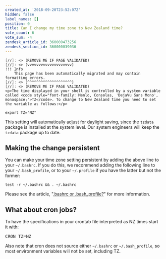 ```yaml
---
created_at: '2018-09-20T23:52:07Z'
hidden: false
label_names: []
position: 0
title: Can I change my time zone to New Zealand time?
vote_count: 6
vote_sum: -4
zendesk_article_id: 360000473256
zendesk_section_id: 360000039036
---
```



    [//]: <> (REMOVE ME IF PAGE VALIDATED)
    [//]: <> (vvvvvvvvvvvvvvvvvvvv)
    !!! Info
        This page has been automatically migrated and may contain formatting errors.
    [//]: <> (^^^^^^^^^^^^^^^^^^^^)
    [//]: <> (REMOVE ME IF PAGE VALIDATED)
    <p>The time displayed in your shell is controlled by a system variable called <code style="font-family: Menlo, Consolas, 'DejaVu Sans Mono', monospace;">TZ</code>. To change to New Zealand time you need to set the variable as follows:</p>
<pre><code>export TZ="NZ"</code></pre>
<p>This setting will automatically adjust for daylight saving, since the <code>tzdata</code> package is installed at the system level. Our system engineers will keep the <code>tzdata</code> package up to date.</p>
<h2>Making the change persistent</h2>
<p>You can make your time zone setting persistent by adding the above line to your <code style="font-family: Menlo, Consolas, 'DejaVu Sans Mono', monospace;">~/.bashrc</code>. If you do this, we recommend adding the following line to your <code>~/.bash_profile</code>, or to your <code>~/.profile</code> if you have the latter but not the former:</p>
<pre><code>test -r ~/.bashrc &amp;&amp; . ~/.bashrc</code></pre>
<p>Please see the article, "<a href="https://support.nesi.org.nz/hc/en-gb/articles/360001194536" target="_self">.bashrc or .bash_profile?</a>" for more information.</p>
<h2>What about cron jobs?</h2>
<p>To have the specifications in your crontab file interpreted as NZ times start it with:</p>
<pre>CRON_TZ=NZ</pre>
<p>Also note that cron does not source either <code>~/.bashrc</code> or <code>~/.bash_profile</code>, so most environment variables will not be set, including TZ.</p>